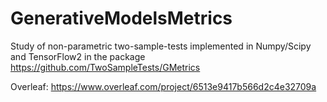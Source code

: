 # GenerativeModelsMetrics
Study of non-parametric two-sample-tests implemented in 
Numpy/Scipy and TensorFlow2 in the package 
https://github.com/TwoSampleTests/GMetrics

Overleaf: https://www.overleaf.com/project/6513e9417b566d2c4e32709a

